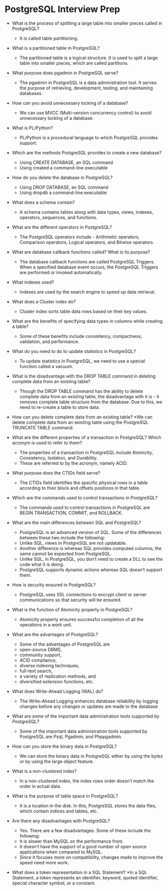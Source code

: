 # PostgreSQL Interview Prep

* What is the process of splitting a large table into smaller pieces called in PostgreSQL?
  * It is called table partitioning.
  
* What is a partitioned table in PostgreSQL?
  * The partitioned table is a logical structure. It is used to split a large table into smaller pieces, which are called partitions.

* What purpose does pgadmin in PostgreSQL serve?
  * The pgadmin in PostgreSQL is a data administration tool. It serves the purpose of retrieving, development, testing, and maintaining databases.

* How can you avoid unnecessary locking of a database?
  * We can use MVCC (Multi-version concurrency control) to avoid unnecessary locking of a database.

* What is PL/Python? 
  * PL/Python is a procedural language to which PostgreSQL provides support.

* Which are the methods PostgreSQL provides to create a new database?
  * Using CREATE DATABASE, an SQL command
  * Using created a command-line executable

* How do you delete the database in PostgreSQL?
  * Using DROP DATABASE, an SQL command
  * Using dropdb a command-line executable
  
* What does a schema contain?
  * A schema contains tables along with data types, views, indexes, operators, sequences, and functions.
  
* What are the different operators in PostgreSQL?
  * The PostgreSQL operators include - Arithmetic operators, Comparison operators, Logical operators, and Bitwise operators.

* What are database callback functions called? What is its purpose?
  * The database callback functions are called PostgreSQL Triggers. When a specified database event occurs, the PostgreSQL Triggers are performed or invoked automatically.

* What indexes used?
  * Indexes are used by the search engine to speed up data retrieval.

* What does a Cluster index do? 
  * Cluster index sorts table data rows based on their key values.

* What are the benefits of specifying data types in columns while creating a table?
  * Some of these benefits include consistency, compactness, validation, and performance.

* What do you need to do to update statistics in PostgreSQL?
  * To update statistics in PostgreSQL, we need to use a special function called a vacuum.

* What is the disadvantage with the DROP TABLE command in deleting complete data from an existing table?
  * Though the DROP TABLE command has the ability to delete complete data from an existing table, the disadvantage with it is - it removes complete table structure from the database. Due to this, we need to re-create a table to store data.
  
* How can you delete complete data from an existing table?
  *We can delete complete data from an existing table using the PostgreSQL TRUNCATE TABLE command.

* What are the different properties of a transaction in PostgreSQL? Which acronym is used to refer to them?
  * The properties of a transaction in PostgreSQL include Atomicity, Consistency, Isolation, and Durability. 
  * These are referred to by the acronym, namely ACID. 

* What purpose does the CTIDs field serve?
  * The CTIDs field identifies the specific physical rows in a table according to their block and offsets positions in that table.

* Which are the commands used to control transactions in PostgreSQL?
  * The commands used to control transactions in PostgreSQL are BEGIN TRANSACTION, COMMIT, and ROLLBACK.

* What are the main differences between SQL and PostgreSQL?
  * PostgreSQL is an advanced version of SQL.  Some of the differences between these two include the following:
  * Unlike SQL, views in PostgreSQL are not updatable.
  * Another difference is whereas SQL provides computed columns; the same cannot be expected from PostgreSQL.
  * Unlike SQL, in PostgreSQL, you don’t need to create a DLL to see the code what it is doing.
  * PostgreSQL supports dynamic actions whereas SQL doesn’t support them.

* How is security ensured in PostgreSQL?
  * PostgreSQL uses SSL connections to encrypt client or server communications so that security will be ensured.

* What is the function of Atomicity property in PostgreSQL?
  * Atomicity property ensures successful completion of all the operations in a work unit.

* What are the advantages of PostgreSQL?
  * Some of the advantages of PostgreSQL are 
  * open-source DBMS, 
  * community support, 
  * ACID compliance, 
  * diverse indexing techniques, 
  * full-text search, 
  * a variety of replication methods, and 
  * diversified extension functions, etc.

* What does Write-Ahead Logging (WAL) do?
  * The Write-Ahead Logging enhances database reliability by logging changes before any changes or updates are made to the database

* What are some of the important data administration tools supported by PostgreSQL?
  * Some of the important data administration tools supported by PostgreSQL are Psql,  Pgadmin, and Phppgadmin.

* How can you store the binary data in PostgreSQL?
  * We can store the binary data in PostgreSQL either by using the bytes or by using the large object feature.

* What is a non-clustered index?
  * In a non-clustered index, the index rows order doesn’t match the order in actual data.

* What is the purpose of table space in PostgreSQL?
  * It is a location in the disk. In this, PostgreSQL stores the data files, which contain indices and tables, etc.

* Are there any disadvantages with  PostgreSQL?
  * Yes. There are a few disadvantages. Some of these include the following:
  * It is slower than MySQL on the performance front.
  * It doesn’t have the support of a good number of open source applications when compared to MySQL.
  * Since it focuses more on compatibility, changes made to improve the speed need more work.

* What does a token representation in a SQL Statement?
  *In a SQL Statement, a token represents an identifier, keyword, quoted identifier, special character symbol, or a constant.